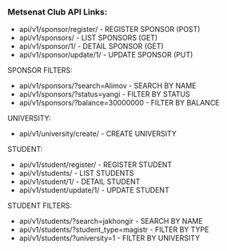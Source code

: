 ### Metsenat Club API Links:

* api/v1/sponsor/register/ - REGISTER SPONSOR (POST)
* api/v1/sponsors/ - LIST SPONSORS (GET)
* api/v1/sponsor/1/ - DETAIL SPONSOR (GET)
* api/v1/sponsor/update/1/ - UPDATE SPONSOR (PUT)

SPONSOR FILTERS:

* api/v1/sponsors/?search=Alimov - SEARCH BY NAME
* api/v1/sponsors/?status=yangi - FILTER BY STATUS
* api/v1/sponsors/?balance=30000000 - FILTER BY BALANCE

UNIVERSITY:

* api/v1/university/create/ - CREATE UNIVERSITY

STUDENT:

* api/v1/student/register/ - REGISTER STUDENT
* api/v1/students/ - LIST STUDENTS
* api/v1/student/1/ - DETAIL STUDENT
* api/v1/student/update/1/ - UPDATE STUDENT

STUDENT FILTERS:

* api/v1/students/?search=jakhongir - SEARCH BY NAME
* api/v1/students/?student_type=magistr - FILTER BY TYPE
* api/v1/students/?university=1 - FILTER BY UNIVERSITY